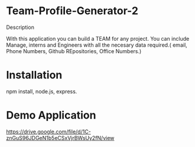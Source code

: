 # Team-Profile-Generator-2

Description

With this application you can build a TEAM for any project. You can include Manage, interns and Engineers with all the necesary data required.( email, Phone Numbers, Github REpositories, Office Numbers.)



# Installation
npm install, node.js, express.



# Demo Application
https://drive.google.com/file/d/1C-znGuS96JDGeN1b5eCSxVjrBWsUy2fN/view